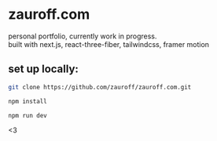# zauroff.com

personal portfolio, currently work in progress. \
built with next.js, react-three-fiber, tailwindcss, framer motion

## set up locally:

```bash
git clone https://github.com/zauroff/zauroff.com.git

npm install

npm run dev
```

<3
